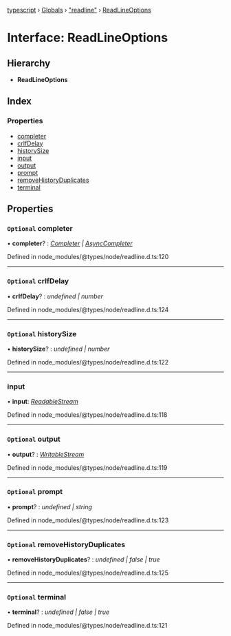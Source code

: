 [typescript](../README.md) › [Globals](../globals.md) › ["readline"](../modules/_readline_.md) › [ReadLineOptions](_readline_.readlineoptions.md)

# Interface: ReadLineOptions

## Hierarchy

* **ReadLineOptions**

## Index

### Properties

* [completer](_readline_.readlineoptions.md#optional-completer)
* [crlfDelay](_readline_.readlineoptions.md#optional-crlfdelay)
* [historySize](_readline_.readlineoptions.md#optional-historysize)
* [input](_readline_.readlineoptions.md#input)
* [output](_readline_.readlineoptions.md#optional-output)
* [prompt](_readline_.readlineoptions.md#optional-prompt)
* [removeHistoryDuplicates](_readline_.readlineoptions.md#optional-removehistoryduplicates)
* [terminal](_readline_.readlineoptions.md#optional-terminal)

## Properties

### `Optional` completer

• **completer**? : *[Completer](../modules/_readline_.md#completer) | [AsyncCompleter](../modules/_readline_.md#asynccompleter)*

Defined in node_modules/@types/node/readline.d.ts:120

___

### `Optional` crlfDelay

• **crlfDelay**? : *undefined | number*

Defined in node_modules/@types/node/readline.d.ts:124

___

### `Optional` historySize

• **historySize**? : *undefined | number*

Defined in node_modules/@types/node/readline.d.ts:122

___

###  input

• **input**: *[ReadableStream](nodejs.readablestream.md)*

Defined in node_modules/@types/node/readline.d.ts:118

___

### `Optional` output

• **output**? : *[WritableStream](nodejs.writablestream.md)*

Defined in node_modules/@types/node/readline.d.ts:119

___

### `Optional` prompt

• **prompt**? : *undefined | string*

Defined in node_modules/@types/node/readline.d.ts:123

___

### `Optional` removeHistoryDuplicates

• **removeHistoryDuplicates**? : *undefined | false | true*

Defined in node_modules/@types/node/readline.d.ts:125

___

### `Optional` terminal

• **terminal**? : *undefined | false | true*

Defined in node_modules/@types/node/readline.d.ts:121
